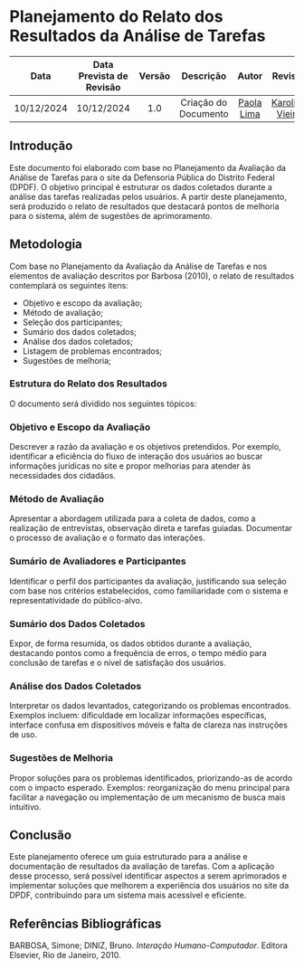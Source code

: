 # Planejamento do Relato dos Resultados da Análise de Tarefas

|    Data    | Data Prevista de Revisão | Versão |      Descrição       |                    Autor                    | Revisor |
| :--------: | :----------------------: | :----: | :------------------: | :-----------------------------------------: | :-----: |
| 10/12/2024 |        10/12/2024        |  1.0   | Criação do Documento | [Paola Lima](https://github.com/paolaalim) |    [Karolina Vieira](https://github.com/Karolina91)     |

## Introdução
Este documento foi elaborado com base no Planejamento da Avaliação da Análise de Tarefas para o site da Defensoria Pública do Distrito Federal (DPDF). O objetivo principal é estruturar os dados coletados durante a análise das tarefas realizadas pelos usuários. A partir deste planejamento, será produzido o relato de resultados que destacará pontos de melhoria para o sistema, além de sugestões de aprimoramento.

## Metodologia
Com base no Planejamento da Avaliação da Análise de Tarefas e nos elementos de avaliação descritos por Barbosa (2010), o relato de resultados contemplará os seguintes itens:

- Objetivo e escopo da avaliação;
- Método de avaliação;
- Seleção dos participantes;
- Sumário dos dados coletados;
- Análise dos dados coletados;
- Listagem de problemas encontrados;
- Sugestões de melhoria;

### Estrutura do Relato dos Resultados
O documento será dividido nos seguintes tópicos:

### Objetivo e Escopo da Avaliação
Descrever a razão da avaliação e os objetivos pretendidos. Por exemplo, identificar a eficiência do fluxo de interação dos usuários ao buscar informações jurídicas no site e propor melhorias para atender às necessidades dos cidadãos.

### Método de Avaliação
Apresentar a abordagem utilizada para a coleta de dados, como a realização de entrevistas, observação direta e tarefas guiadas. Documentar o processo de avaliação e o formato das interações.

### Sumário de Avaliadores e Participantes
Identificar o perfil dos participantes da avaliação, justificando sua seleção com base nos critérios estabelecidos, como familiaridade com o sistema e representatividade do público-alvo.

### Sumário dos Dados Coletados
Expor, de forma resumida, os dados obtidos durante a avaliação, destacando pontos como a frequência de erros, o tempo médio para conclusão de tarefas e o nível de satisfação dos usuários.

### Análise dos Dados Coletados
Interpretar os dados levantados, categorizando os problemas encontrados. Exemplos incluem: dificuldade em localizar informações específicas, interface confusa em dispositivos móveis e falta de clareza nas instruções de uso.

### Sugestões de Melhoria
Propor soluções para os problemas identificados, priorizando-as de acordo com o impacto esperado. Exemplos: reorganização do menu principal para facilitar a navegação ou implementação de um mecanismo de busca mais intuitivo.

## Conclusão
Este planejamento oferece um guia estruturado para a análise e documentação de resultados da avaliação de tarefas. Com a aplicação desse processo, será possível identificar aspectos a serem aprimorados e implementar soluções que melhorem a experiência dos usuários no site da DPDF, contribuindo para um sistema mais acessível e eficiente.

## Referências Bibliográficas
BARBOSA, Simone; DINIZ, Bruno. *Interação Humano-Computador*. Editora Elsevier, Rio de Janeiro, 2010.
